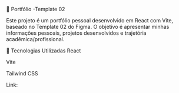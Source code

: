 📌 Portfólio -Template 02

Este projeto é um portfólio pessoal desenvolvido em React com Vite, baseado no Template 02 do Figma.
O objetivo é apresentar minhas informações pessoais, projetos desenvolvidos e trajetória acadêmica/profissional.

🚀 Tecnologias Utilizadas
React

Vite

Tailwind CSS

Link: 
